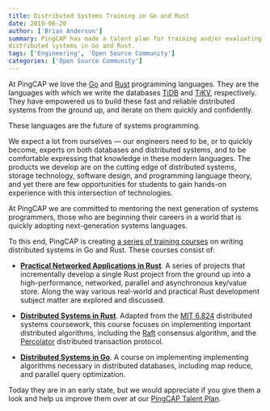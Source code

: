 ```yaml
---
title: Distributed Systems Training in Go and Rust
date: 2019-06-20
author: ['Brian Anderson']
summary: PingCAP has made a talent plan for training and/or evaluating students, new employees, and new contributors to TiDB and TiKV. This blog post gives a brief overview of training courses for this plan on writing
distributed systems in Go and Rust.
tags: ['Engineering', 'Open Source Community']
categories: ['Open Source Community']
---
```


At PingCAP we love the [Go] and [Rust] programming languages. They are the
languages with which we write the databases [TiDB] and [TiKV], respectively.
They have empowered us to build these fast and reliable distributed systems from
the ground up, and iterate on them quickly and confidently.

These languages are the future of systems programming.

We expect a lot from ourselves &mdash; our engineers need to be, or to quickly
become, experts on both databases and distributed systems, and to be comfortable
expressing that knowledge in these modern languages. The products we
develop are on the cutting edge of distributed systems, storage technology,
software design, and programming language theory, and yet there are few
opportunities for students to gain hands-on experience with this intersection of
technologies.

At PingCAP we are committed to mentoring the next generation of systems
programmers, those who are beginning their careers in a world that is quickly
adopting next-generation systems languages.

To this end, PingCAP is creating [a series of training courses][c] on writing
distributed systems in Go and Rust. These courses consist of:

- **[Practical Networked Applications in Rust][c-rust]**. A series of projects
  that incrementally develop a single Rust project from the ground up into a
  high-performance, networked, parallel and asynchronous key/value store. Along
  the way various real-world and practical Rust development subject matter are
  explored and discussed.

- **[Distributed Systems in Rust][c-dss]**. Adapted from the [MIT 6.824]
  distributed systems coursework, this course focuses on implementing important
  distributed algorithms, including the [Raft] consensus algorithm, and
  the [Percolator] distributed transaction protocol.

- **[Distributed Systems in Go][c-go]**. A course on implementing implementing
  algorithms necessary in distributed databases, including map reduce, and
  parallel query optimization.

Today they are in an early state, but we would appreciate if you give them a
look and help us improve them over at our [PingCAP Talent Plan][c].

[Go]: https://golang.org/
[Rust]: https://www.rust-lang.org/
[TiDB]: http://github.com/pingcap/tidb
[TiKV]: https://github.com/tikv/tikv/
[c]: https://github.com/pingcap/talent-plan
[c-rust]: https://github.com/pingcap/talent-plan/rust/
[c-dss]: https://github.com/pingcap/talent-plan/dss/
[c-go]: https://github.com/pingcap/talent-plan/tidb/
[MIT 6.824]: http://nil.csail.mit.edu/6.824/2017/index.html
[Raft]: https://raft.github.io/
[Percolator]: https://storage.googleapis.com/pub-tools-public-publication-data/pdf/36726.pdf